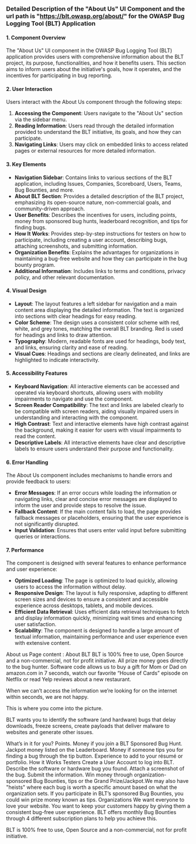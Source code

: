 ### Detailed Description of the "About Us" UI Component and the url path is "https://blt.owasp.org/about/" for the OWASP Bug Logging Tool (BLT) Application

#### 1. Component Overview
The "About Us" UI component in the OWASP Bug Logging Tool (BLT) application provides users with comprehensive information about the BLT project, its purpose, functionalities, and how it benefits users. This section aims to inform users about the initiative's goals, how it operates, and the incentives for participating in bug reporting.

#### 2. User Interaction
Users interact with the About Us component through the following steps:
1. **Accessing the Component**: Users navigate to the "About Us" section via the sidebar menu.
2. **Reading Information**: Users read through the detailed information provided to understand the BLT initiative, its goals, and how they can participate.
3. **Navigating Links**: Users may click on embedded links to access related pages or external resources for more detailed information.

#### 3. Key Elements
- **Navigation Sidebar**: Contains links to various sections of the BLT application, including Issues, Companies, Scoreboard, Users, Teams, Bug Bounties, and more.
- **About BLT Section**: Provides a detailed description of the BLT project, emphasizing its open-source nature, non-commercial goals, and community-driven approach.
- **User Benefits**: Describes the incentives for users, including points, money from sponsored bug hunts, leaderboard recognition, and tips for finding bugs.
- **How It Works**: Provides step-by-step instructions for testers on how to participate, including creating a user account, describing bugs, attaching screenshots, and submitting information.
- **Organization Benefits**: Explains the advantages for organizations in maintaining a bug-free website and how they can participate in the bug bounty program.
- **Additional Information**: Includes links to terms and conditions, privacy policy, and other relevant documentation.

#### 4. Visual Design
- **Layout**: The layout features a left sidebar for navigation and a main content area displaying the detailed information. The text is organized into sections with clear headings for easy reading.
- **Color Scheme**: The design uses a consistent color scheme with red, white, and grey tones, matching the overall BLT branding. Red is used for headings and links to draw attention.
- **Typography**: Modern, readable fonts are used for headings, body text, and links, ensuring clarity and ease of reading.
- **Visual Cues**: Headings and sections are clearly delineated, and links are highlighted to indicate interactivity.

#### 5. Accessibility Features
- **Keyboard Navigation**: All interactive elements can be accessed and operated via keyboard shortcuts, allowing users with mobility impairments to navigate and use the component.
- **Screen Reader Compatibility**: The text and links are labeled clearly to be compatible with screen readers, aiding visually impaired users in understanding and interacting with the component.
- **High Contrast**: Text and interactive elements have high contrast against the background, making it easier for users with visual impairments to read the content.
- **Descriptive Labels**: All interactive elements have clear and descriptive labels to ensure users understand their purpose and functionality.

#### 6. Error Handling
The About Us component includes mechanisms to handle errors and provide feedback to users:
- **Error Messages**: If an error occurs while loading the information or navigating links, clear and concise error messages are displayed to inform the user and provide steps to resolve the issue.
- **Fallback Content**: If the main content fails to load, the page provides fallback messages or placeholders, ensuring that the user experience is not significantly disrupted.
- **Input Validation**: Ensures that users enter valid input before submitting queries or interactions.

#### 7. Performance
The component is designed with several features to enhance performance and user experience:
- **Optimized Loading**: The page is optimized to load quickly, allowing users to access the information without delay.
- **Responsive Design**: The layout is fully responsive, adapting to different screen sizes and devices to ensure a consistent and accessible experience across desktops, tablets, and mobile devices.
- **Efficient Data Retrieval**: Uses efficient data retrieval techniques to fetch and display information quickly, minimizing wait times and enhancing user satisfaction.
- **Scalability**: The component is designed to handle a large amount of textual information, maintaining performance and user experience even with extensive content.



About us Page content : 
About BLT
BLT is 100% free to use, Open Source and a non-commercial, not for profit initiative. All prize money goes directly to the bug hunter.
Software code allows us to buy a gift for Mom or Dad on amazon.com in 7 seconds, watch our favorite “House of Cards” episode on Netflix or read Yelp reviews about a new restaurant.

When we can’t access the information we’re looking for on the internet within seconds, we are not happy.

This is where you come into the picture.

BLT wants you to identify the software (and hardware) bugs that delay downloads, freeze screens, create payloads that deliver malware to websites and generate other issues.

What’s in it for you?
Points.
Money if you join a BLT Sponsored Bug Hunt.
Jackpot money listed on the Leaderboard.
Money if someone tips you for finding a bug through the tip button.
Experience to add to your résumé or portfolio.
How it Works
Testers
Create a User Account to log into BLT.
Describe the software or hardware bug you found.
Attach a screenshot of the bug.
Submit the information.
Win money through organization-sponsored Bug Bounties, tips or the Grand Prize/Jackpot.We may also have "heists" where each bug is worth a specific amount based on what the organization sets.
If you participate in BLT’s sponsored Bug Bounties, you could win prize money known as tips.
Organizations
We want everyone to love your website.
You want to keep your customers happy by giving them a consistent bug-free user experience. BLT offers monthly Bug Bounties through 4 different subscription plans to help you achieve this.

BLT is 100% free to use, Open Source and a non-commercial, not for profit initiative.
